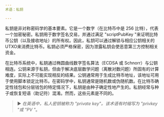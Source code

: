```yaml
---
术语：私钥

---
```

私钥是非对称密码学的基本要素。它是一个数字（在比特币中是 256 比特），代表一个加密秘密。私钥用于数字签名交易，并通过满足 "scriptPubKey "来证明比特币公钥（以及接收地址）的所有权。因此，私钥可以通过解锁与相应公钥相关的UTXO来消费比特币。私钥必须严格保密，因为泄露私钥会使恶意第三方控制相关资金。

在比特币系统中，私钥通过椭圆曲线数字签名算法（ECDSA 或 Schnorr）与公钥相连。公钥来源于私钥，但由于解决底层数学问题（离散对数问题）所固有的计算难度，实际上不可能实现相反的结果。公钥通常用于生成比特币地址，该地址可用于使用脚本锁定比特币。在密码学中，私钥通常是随机数或伪随机数。在比特币确定性钱包和分层钱包的特定情况下，私钥是由种子确定性地产生的。私钥经常与种子或恢复短语（助记符）混淆。然而，这些元素是不同的。

> ► *在英语中，私人密钥被称为 "private key"。该术语有时缩写为 "privkey "或 "PV "*。